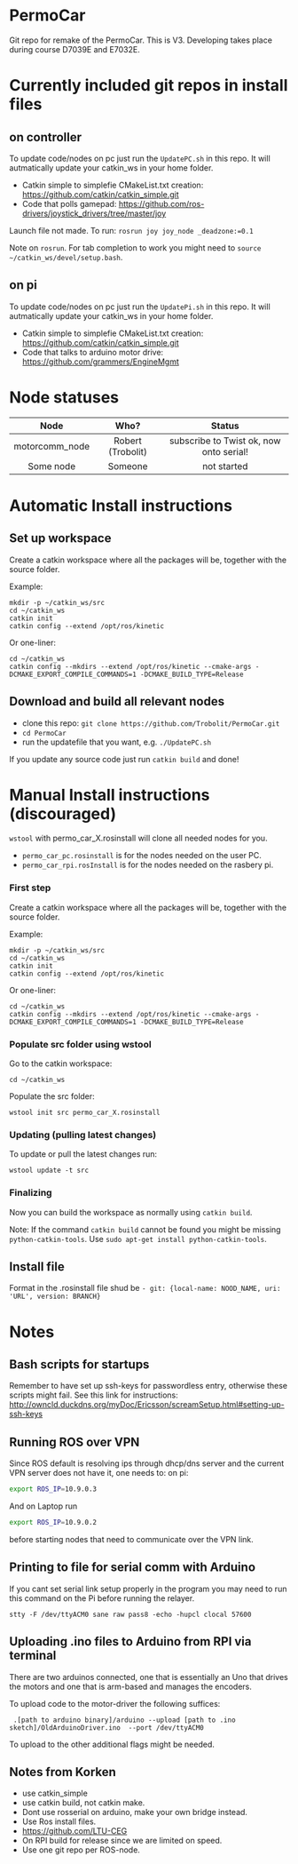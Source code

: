 # PermoCar
Git repo for remake of the PermoCar. This is V3. Developing takes place during course D7039E and E7032E.

# Currently included git repos in install files

## on controller

To update code/nodes on pc just run the `UpdatePC.sh` in this repo. It will autmatically update your catkin_ws in your home folder.

* Catkin simple to simplefie CMakeList.txt creation: https://github.com/catkin/catkin_simple.git
* Code that polls gamepad: https://github.com/ros-drivers/joystick_drivers/tree/master/joy

Launch file not made. To run: `rosrun joy joy_node _deadzone:=0.1`

Note on `rosrun`. For tab completion to work you might need to `source ~/catkin_ws/devel/setup.bash`.

## on pi

To update code/nodes on pc just run the `UpdatePi.sh` in this repo. It will autmatically update your catkin_ws in your home folder.

* Catkin simple to simplefie CMakeList.txt creation: https://github.com/catkin/catkin_simple.git
* Code that talks to arduino motor drive: https://github.com/grammers/EngineMgmt

# Node statuses
| Node          | Who?          | Status      |
| :------------:|:-------------:|:-----------:|
| motorcomm_node  | Robert (Trobolit)       | subscribe to Twist ok, now onto serial! |
| Some node     | Someone       | not started |

# Automatic Install instructions

## Set up workspace
Create a catkin workspace where all the packages will be, together with the source folder.

Example:

```
mkdir -p ~/catkin_ws/src
cd ~/catkin_ws
catkin init
catkin config --extend /opt/ros/kinetic
```

Or one-liner:

```
cd ~/catkin_ws
catkin config --mkdirs --extend /opt/ros/kinetic --cmake-args -DCMAKE_EXPORT_COMPILE_COMMANDS=1 -DCMAKE_BUILD_TYPE=Release
```

## Download and build all relevant nodes

* clone this repo: `git clone https://github.com/Trobolit/PermoCar.git`
* `cd PermoCar`
* run the updatefile that you want, e.g. `./UpdatePC.sh`

If you update any source code just run `catkin build` and done!

# Manual Install instructions (discouraged)
 
 `wstool` with permo_car_X.rosinstall will clone all needed nodes for you.
 
* `permo_car_pc.rosinstall` is for the nodes needed on the user PC.
* `permo_car_rpi.rosInstall` is for the nodes needed on the rasbery pi.

### First step

Create a catkin workspace where all the packages will be, together with the source folder.

Example:

```
mkdir -p ~/catkin_ws/src
cd ~/catkin_ws
catkin init
catkin config --extend /opt/ros/kinetic
```

Or one-liner:

```
cd ~/catkin_ws
catkin config --mkdirs --extend /opt/ros/kinetic --cmake-args -DCMAKE_EXPORT_COMPILE_COMMANDS=1 -DCMAKE_BUILD_TYPE=Release
```

### Populate src folder using wstool

Go to the catkin workspace:

`cd ~/catkin_ws`

Populate the src folder:

`wstool init src permo_car_X.rosinstall`

### Updating (pulling latest changes)

To update or pull the latest changes run:

`wstool update -t src`

### Finalizing

Now you can build the workspace as normally using `catkin build`.

Note: If the command `catkin build` cannot be found you might be missing `python-catkin-tools`. Use `sudo apt-get install python-catkin-tools`.

## Install file

Format in the .rosinstall file shud be
`- git: {local-name: NOOD_NAME, uri: 'URL', version: BRANCH}`

# Notes

## Bash scripts for startups

Remember to have set up ssh-keys for passwordless entry, otherwise these scripts might fail.
See this link for instructions:
http://owncld.duckdns.org/myDoc/Ericsson/screamSetup.html#setting-up-ssh-keys

## Running ROS over VPN
Since ROS default is resolving ips through dhcp/dns server and the current VPN server does not have it, one needs to:
on pi:
```Bash
export ROS_IP=10.9.0.3
```
And on Laptop run
```Bash
export ROS_IP=10.9.0.2
```
before starting nodes that need to communicate over the VPN link.

## Printing to file for serial comm with Arduino
If you cant set serial link setup properly in the program you may need to run this command on the Pi before running the relayer.
```
stty -F /dev/ttyACM0 sane raw pass8 -echo -hupcl clocal 57600
```

## Uploading .ino files to Arduino from RPI via terminal

There are two arduinos connected, one that is essentially an Uno that drives the motors and one that is arm-based and manages the encoders.

To upload code to the motor-driver the following suffices:
```
 .[path to arduino binary]/arduino --upload [path to .ino sketch]/OldArduinoDriver.ino  --port /dev/ttyACM0
```

To upload to the other additional flags might be needed.

## Notes from Korken
* use catkin_simple
* use catkin build, not catkin make.
* Dont use rosserial on arduino, make your own bridge instead.
* Use Ros install files.
* https://github.com/LTU-CEG
* On RPI build for release since we are limited on speed.
* Use one git repo per ROS-node.

